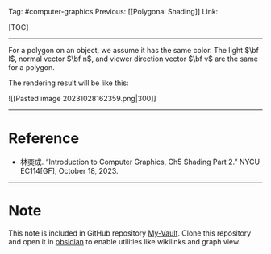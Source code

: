 Tag: #computer-graphics 
Previous: [[Polygonal Shading]]
Link: 

[TOC]

---

For a polygon on an object, we assume it has the same color. The light $\bf l$, normal vector $\bf n$, and viewer direction vector $\bf v$ are the same for a polygon.

The rendering result will be like this:

![[Pasted image 20231028162359.png|300]]

---

# Reference

- 林奕成. “Introduction to Computer Graphics, Ch5 Shading Part 2.” NYCU EC114[GF], October 18, 2023.

---

# Note

This note is included in GitHub repository [My-Vault](https://github.com/LittleD3092/My-Vault.git). Clone this repository and open it in [obsidian](https://obsidian.md/) to enable utilities like wikilinks and graph view.